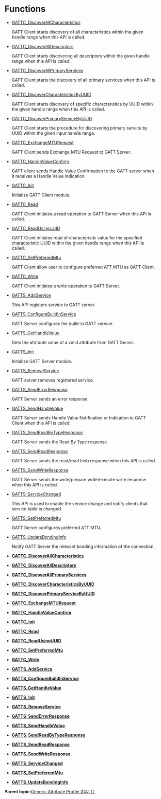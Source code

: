 # Functions

-   [GATTC\_DiscoverAllCharacteristics](GUID-4AA93539-3651-4DB4-AD08-36C6C449F0EF.md)

    GATT Client starts discovery of all characteristics within the given handle range when this API is called.

-   [GATTC\_DiscoverAllDescriptors](GUID-99CA5307-4370-40FC-B5F1-3055E8A764EC.md)

    GATT Client starts discovering all descriptors within the given handle range when this API is called.

-   [GATTC\_DiscoverAllPrimaryServices](GUID-6A9EDF8A-A437-465A-9F95-7416A2ACAAB5.md)

    GATT Client starts the discovery of all primary services when this API is called.

-   [GATTC\_DiscoverCharacteristicsByUUID](GUID-CB7F78C9-6A76-46BA-A8E5-41CE6BC73D40.md)

    GATT Client starts discovery of specific characteristics by UUID within the given handle range when this API is called.

-   [GATTC\_DiscoverPrimaryServiceByUUID](GUID-2209401C-BB58-4BFA-B086-8270F1F5EEC8.md)

    GATT Client starts the procedure for discovering primary service by UUID within the given input handle range.

-   [GATTC\_ExchangeMTURequest](GUID-96B3ED22-42BD-47B3-9995-004BF2E2F3A4.md)

    GATT Client sends Exchange MTU Request to GATT Server.

-   [GATTC\_HandleValueConfirm](GUID-97001BBA-DF1A-498F-A84A-5F299C074A2B.md)

    GATT client sends Handle Value Confirmation to the GATT server when it receives a Handle Value Indication.

-   [GATTC\_Init](GUID-D079C138-07D1-4444-A8C1-C3F25EEA41D1.md)

    Initialize GATT Client module.

-   [GATTC\_Read](GUID-27844A4B-0D89-4769-A666-2AA16CD5AF8B.md)

    GATT Client initiates a read operation to GATT Server when this API is called.

-   [GATTC\_ReadUsingUUID](GUID-BE9F4702-94BB-4CCF-A8B4-C871D0534A2F.md)

    GATT Client initiates read of characteristic value for the specified characteristic UUID within the given handle range when this API is called.

-   [GATTC\_SetPreferredMtu](GUID-C568757F-10D1-4038-A2EC-20C4995B60D6.md)

    GATT Client allow user to configure preferred ATT MTU as GATT Client.

-   [GATTC\_Write](GUID-5B45C49F-ACB8-458B-8D3A-70D0F16F80C8.md)

    GATT Client initiates a write operation to GATT Server.

-   [GATTS\_AddService](GUID-2207F7F0-2D09-483B-B30F-DBB5645E3838.md)

    This API registers service to GATT server.

-   [GATTS\_ConfigureBuildInService](GUID-0D79B6E8-79C4-45CE-8768-BB088DFCDE6B.md)

    GATT Server configures the build-in GATT service.

-   [GATTS\_GetHandleValue](GUID-B273ED4D-A74A-42E4-AAD8-F439823EE6EE.md)

    Gets the attribute value of a valid attribute from GATT Server.

-   [GATTS\_Init](GUID-39C93744-0F01-4578-B457-C080F6557CF2.md)

    Initialize GATT Server module.

-   [GATTS\_RemoveService](GUID-27B3974A-245E-43BF-9BC5-74CCE794E17C.md)

    GATT server removes registered service.

-   [GATTS\_SendErrorResponse](GUID-CCDD6F9E-D7A3-4013-8EFC-594372E7A093.md)

    GATT Server sends an error response.

-   [GATTS\_SendHandleValue](GUID-70F913E0-2E50-420B-9097-2F40CBFB01C2.md)

    GATT Server sends Handle Value Notification or Indication to GATT Client when this API is called.

-   [GATTS\_SendReadByTypeResponse](GUID-1954BB33-D389-4DF8-96F8-479D1EEB3A2D.md)

    GATT Server sends the Read By Type response.

-   [GATTS\_SendReadResponse](GUID-89186210-434F-406C-B3B9-058AC433C5BD.md)

    GATT Server sends the read/read blob response when this API is called.

-   [GATTS\_SendWriteResponse](GUID-9E37D9A7-0407-45A9-AA4E-882535325B21.md)

    GATT Server sends the write/prepare write/execute write response when this API is called.

-   [GATTS\_ServiceChanged](GUID-76AD1631-D3AC-4EA9-915F-B4FD7E805477.md)

    This API is used to enable the service change and notify clients that service table is changed.

-   [GATTS\_SetPreferredMtu](GUID-8C811011-E334-4F53-A3A3-A8D50D460163.md)

    GATT Server configures preferred ATT MTU.

-   [GATTS\_UpdateBondingInfo](GUID-47F37577-A61C-4DAB-A8CA-F56548A9804C.md)

    Notify GATT Server the relevant bonding information of the connection.


-   **[GATTC\_DiscoverAllCharacteristics](GUID-4AA93539-3651-4DB4-AD08-36C6C449F0EF.md)**  

-   **[GATTC\_DiscoverAllDescriptors](GUID-99CA5307-4370-40FC-B5F1-3055E8A764EC.md)**  

-   **[GATTC\_DiscoverAllPrimaryServices](GUID-6A9EDF8A-A437-465A-9F95-7416A2ACAAB5.md)**  

-   **[GATTC\_DiscoverCharacteristicsByUUID](GUID-CB7F78C9-6A76-46BA-A8E5-41CE6BC73D40.md)**  

-   **[GATTC\_DiscoverPrimaryServiceByUUID](GUID-2209401C-BB58-4BFA-B086-8270F1F5EEC8.md)**  

-   **[GATTC\_ExchangeMTURequest](GUID-96B3ED22-42BD-47B3-9995-004BF2E2F3A4.md)**  

-   **[GATTC\_HandleValueConfirm](GUID-97001BBA-DF1A-498F-A84A-5F299C074A2B.md)**  

-   **[GATTC\_Init](GUID-D079C138-07D1-4444-A8C1-C3F25EEA41D1.md)**  

-   **[GATTC\_Read](GUID-27844A4B-0D89-4769-A666-2AA16CD5AF8B.md)**  

-   **[GATTC\_ReadUsingUUID](GUID-BE9F4702-94BB-4CCF-A8B4-C871D0534A2F.md)**  

-   **[GATTC\_SetPreferredMtu](GUID-C568757F-10D1-4038-A2EC-20C4995B60D6.md)**  

-   **[GATTC\_Write](GUID-5B45C49F-ACB8-458B-8D3A-70D0F16F80C8.md)**  

-   **[GATTS\_AddService](GUID-2207F7F0-2D09-483B-B30F-DBB5645E3838.md)**  

-   **[GATTS\_ConfigureBuildInService](GUID-0D79B6E8-79C4-45CE-8768-BB088DFCDE6B.md)**  

-   **[GATTS\_GetHandleValue](GUID-B273ED4D-A74A-42E4-AAD8-F439823EE6EE.md)**  

-   **[GATTS\_Init](GUID-39C93744-0F01-4578-B457-C080F6557CF2.md)**  

-   **[GATTS\_RemoveService](GUID-27B3974A-245E-43BF-9BC5-74CCE794E17C.md)**  

-   **[GATTS\_SendErrorResponse](GUID-CCDD6F9E-D7A3-4013-8EFC-594372E7A093.md)**  

-   **[GATTS\_SendHandleValue](GUID-70F913E0-2E50-420B-9097-2F40CBFB01C2.md)**  

-   **[GATTS\_SendReadByTypeResponse](GUID-1954BB33-D389-4DF8-96F8-479D1EEB3A2D.md)**  

-   **[GATTS\_SendReadResponse](GUID-89186210-434F-406C-B3B9-058AC433C5BD.md)**  

-   **[GATTS\_SendWriteResponse](GUID-9E37D9A7-0407-45A9-AA4E-882535325B21.md)**  

-   **[GATTS\_ServiceChanged](GUID-76AD1631-D3AC-4EA9-915F-B4FD7E805477.md)**  

-   **[GATTS\_SetPreferredMtu](GUID-8C811011-E334-4F53-A3A3-A8D50D460163.md)**  

-   **[GATTS\_UpdateBondingInfo](GUID-47F37577-A61C-4DAB-A8CA-F56548A9804C.md)**  


**Parent topic:**[Generic Attribute Profile \(GATT\)](GUID-68F36419-BE17-4BBA-AC40-950ED8B4956A.md)


